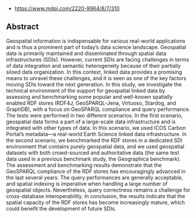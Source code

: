 
- https://www.mdpi.com/2220-9964/8/7/310

## Abstract

Geospatial information is indispensable for various real-world applications and is thus a prominent part of today’s data science landscape. Geospatial data is primarily maintained and disseminated through spatial data infrastructures (SDIs). However, current SDIs are facing challenges in terms of data integration and semantic heterogeneity because of their partially siloed data organization. In this context, linked data provides a promising means to unravel these challenges, and it is seen as one of the key factors moving SDIs toward the next generation. In this study, we investigate the technical environment of the support for geospatial linked data by assessing and benchmarking some popular and well-known spatially enabled RDF stores (RDF4J, GeoSPARQL-Jena, Virtuoso, Stardog, and GraphDB), with a focus on GeoSPARQL compliance and query performance. The tests were performed in two different scenarios. In the first scenario, geospatial data forms a part of a large-scale data infrastructure and is integrated with other types of data. In this scenario, we used ICOS Carbon Portal’s metadata—a real-world Earth Science linked data infrastructure. In the second scenario, we benchmarked the RDF stores in a dedicated SDI environment that contains purely geospatial data, and we used geospatial datasets with both crowd-sourced and authoritative data (the same test data used in a previous benchmark study, the Geographica benchmark). The assessment and benchmarking results demonstrate that the GeoSPARQL compliance of the RDF stores has encouragingly advanced in the last several years. The query performances are generally acceptable, and spatial indexing is imperative when handling a large number of geospatial objects. Nevertheless, query correctness remains a challenge for cross-database interoperability. In conclusion, the results indicate that the spatial capacity of the RDF stores has become increasingly mature, which could benefit the development of future SDIs.